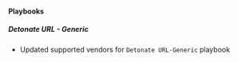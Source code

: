 #### Playbooks

##### Detonate URL - Generic

- Updated supported vendors for `Detonate URL-Generic` playbook
